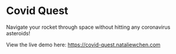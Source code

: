 # Covid Quest

Navigate your rocket through space without hitting any coronavirus asteroids!

View the live demo here: https://covid-quest.nataliewchen.com
